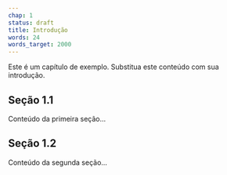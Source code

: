 ```yaml
---
chap: 1
status: draft
title: Introdução
words: 24
words_target: 2000
---
```


Este é um capítulo de exemplo. Substitua este conteúdo com sua introdução.

## Seção 1.1

Conteúdo da primeira seção...

## Seção 1.2

Conteúdo da segunda seção...
